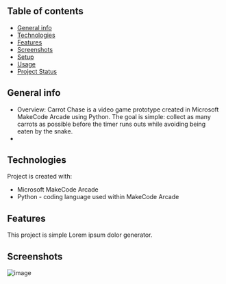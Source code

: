 ## Table of contents
* [General info](#general-info)
* [Technologies](#technologies)
* [Features](#features)
* [Screenshots](#screenshots)
* [Setup](#setup)
* [Usage](#usage)
* [Project Status](#project-status)

## General info
* Overview:
Carrot Chase is a video game prototype created in Microsoft MakeCode Arcade using Python. The goal is simple: collect as many carrots as possible before the timer runs outs while avoiding being eaten by the snake.
* 
	
## Technologies
Project is created with:
* Microsoft MakeCode Arcade
* Python - coding language used within MakeCode Arcade 



## Features
This project is simple Lorem ipsum dolor generator.


## Screenshots
![image](https://github.com/user-attachments/assets/68e3f4d7-dbcf-4cc8-a08c-12fbb5395039)
